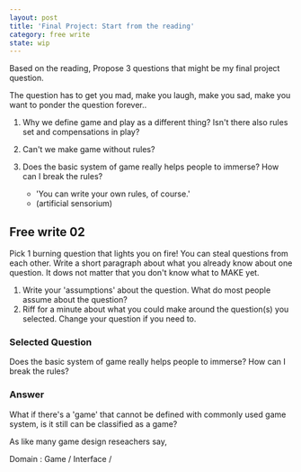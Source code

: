 ```yaml
---
layout: post
title: 'Final Project: Start from the reading'
category: free write
state: wip
---
```

Based on the reading,
Propose 3 questions that might be my final project question.

The question has to get you mad, make you laugh, make you sad, make you want to ponder the question forever..

1. Why we define game and play as a different thing? Isn't there also rules set and compensations in play?
2. Can't we make game without rules?
3. Does the basic system of game really helps people to immerse? How can I break the rules?

	* 'You can write your own rules, of course.'
	* (artificial sensorium)

## Free write 02
Pick 1 burning question that lights you on fire! You can steal questions from each other. Write a short paragraph about what you already know about one question. It dows not matter that you don't know what to MAKE yet.
1. Write your 'assumptions' about the question. What do most people assume about the question?
2. Riff for a minute about what you could make around the question(s) you selected. Change your question if you need to.

### Selected Question
Does the basic system of game really helps people to immerse?
How can I break the rules?

### Answer
What if there's a 'game' that cannot be defined with commonly used game system, is it still can be classified as a game? 

As like many game design reseachers say, 

Domain
: Game / Interface / 
